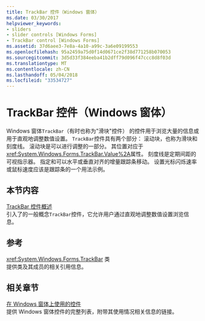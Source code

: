 ```yaml
---
title: TrackBar 控件（Windows 窗体）
ms.date: 03/30/2017
helpviewer_keywords:
- sliders
- slider controls [Windows Forms]
- TrackBar control [Windows Forms]
ms.assetid: 37d6aee3-7e8a-4a10-a99c-3a6e09199553
ms.openlocfilehash: 95a2459a75d0f14d0671ce2f38d771258b070053
ms.sourcegitcommit: 3d5d33f384eeba41b2dff79d096f47ccc8d8f03d
ms.translationtype: MT
ms.contentlocale: zh-CN
ms.lasthandoff: 05/04/2018
ms.locfileid: "33534727"
---
```

# <a name="trackbar-control-windows-forms"></a>TrackBar 控件（Windows 窗体）
Windows 窗体`TrackBar`（有时也称为"滑块"控件） 的控件用于浏览大量的信息或用于直观地调整数值设置。 `TrackBar`控件具有两个部分： 滚动块，也称为滑块和刻度线。 滚动块是可以进行调整的一部分。 其位置对应于<xref:System.Windows.Forms.TrackBar.Value%2A>属性。 刻度线是定期间距的可视指示器。 指定和可以水平或垂直对齐的增量跟踪条移动。 设置光标闪烁速率或鼠标速度应该是跟踪条的一个用法示例。  
  
## <a name="in-this-section"></a>本节内容  
 [TrackBar 控件概述](../../../../docs/framework/winforms/controls/trackbar-control-overview-windows-forms.md)  
 引入了的一般概念`TrackBar`控件，它允许用户通过直观地调整数值设置浏览信息。  
  
## <a name="reference"></a>参考  
 <xref:System.Windows.Forms.TrackBar> 类  
 提供类及其成员的相关引用信息。  
  
## <a name="related-sections"></a>相关章节  
 [在 Windows 窗体上使用的控件](../../../../docs/framework/winforms/controls/controls-to-use-on-windows-forms.md)  
 提供 Windows 窗体控件的完整列表，附带其使用情况相关信息的链接。
